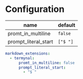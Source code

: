 # Configuration

| **name**             | **default** |
|----------------------|-------------|
| promt_in_multiline   | `false`     |
| prompt_literal_start | `["$ "]`    |

```yaml
markdown_extensions:
  - termynal:
      promt_in_multiline: false
      prompt_literal_start:
        - "$ "
```
